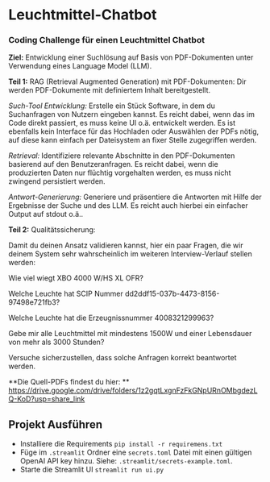 # Leuchtmittel-Chatbot

### Coding Challenge für einen Leuchtmittel Chatbot

**Ziel:** Entwicklung einer Suchlösung auf Basis von PDF-Dokumenten unter Verwendung eines Language Model (LLM).

**Teil 1:** RAG (Retrieval Augmented Generation) mit PDF-Dokumenten:
Dir werden PDF-Dokumente mit definiertem Inhalt bereitgestellt.

_Such-Tool Entwicklung:_ Erstelle ein Stück Software, in dem du Suchanfragen von Nutzern eingeben kannst. Es reicht
dabei, wenn das im Code direkt passiert, es muss keine UI o.ä. entwickelt werden. Es ist ebenfalls kein Interface für
das Hochladen oder Auswählen der PDFs nötig, auf diese kann einfach per Dateisystem an fixer Stelle zugegriffen werden.

_Retrieval:_ Identifiziere relevante Abschnitte in den PDF-Dokumenten basierend auf den Benutzeranfragen. Es reicht
dabei, wenn die produzierten Daten nur flüchtig vorgehalten werden, es muss nicht zwingend persistiert werden.

_Antwort-Generierung:_ Generiere und präsentiere die Antworten mit Hilfe der Ergebnisse der Suche und des LLM. Es reicht
auch hierbei ein einfacher Output auf stdout o.ä..

**Teil 2:** Qualitätssicherung:

Damit du deinen Ansatz validieren kannst, hier ein paar Fragen, die wir deinem System sehr wahrscheinlich im weiteren
Interview-Verlauf stellen werden:

Wie viel wiegt XBO 4000 W/HS XL OFR?

Welche Leuchte hat SCIP Nummer dd2ddf15-037b-4473-8156-97498e721fb3?

Welche Leuchte hat die Erzeugnissnummer 4008321299963?

Gebe mir alle Leuchtmittel mit mindestens 1500W und einer Lebensdauer von mehr als 3000 Stunden?

Versuche sicherzustellen, dass solche Anfragen korrekt beantwortet werden.

**Die Quell-PDFs findest du hier:
** https://drive.google.com/drive/folders/1z2gqtLxgnFzFkGNpURnOMbgdezLQ-KoD?usp=share_link

## Projekt Ausführen

* Installiere die Requirements `pip install -r requiremens.txt`
* Füge im `.streamlit` Ordner eine `secrets.toml` Datei mit einen gültigen OpenAI API key hinzu.
  Siehe: `.streamlit/secrets-example.toml`.
* Starte die Streamlit UI `streamlit run ui.py`
